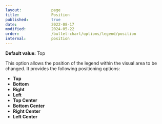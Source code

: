 ```yaml
---
layout:             page
title:              Position
published:          true
date:               2022-08-17
modified:           2024-05-22
order:              /bullet-chart/options/legend/position
internal:           position
---
```

**Default value:** Top

This option allows the position of the legend within the visual area to be changed. It provides the following positioning options:

- **Top**
- **Bottom**
- **Right**
- **Left**
- **Top Center**
- **Bottom Center**
- **Right Center**
- **Left Center**